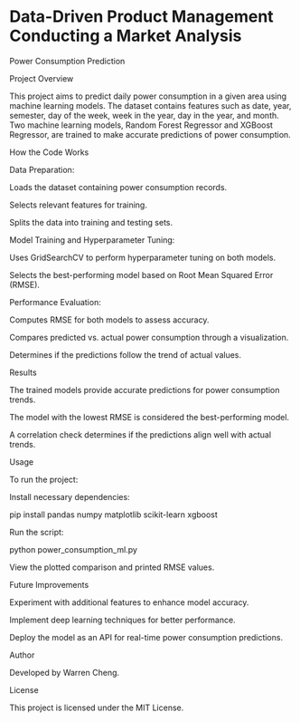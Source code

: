 # Data-Driven Product Management Conducting a Market Analysis

Power Consumption Prediction

Project Overview

This project aims to predict daily power consumption in a given area using machine learning models. The dataset contains features such as date, year, semester, day of the week, week in the year, day in the year, and month. Two machine learning models, Random Forest Regressor and XGBoost Regressor, are trained to make accurate predictions of power consumption.

How the Code Works

Data Preparation:

Loads the dataset containing power consumption records.

Selects relevant features for training.

Splits the data into training and testing sets.

Model Training and Hyperparameter Tuning:

Uses GridSearchCV to perform hyperparameter tuning on both models.

Selects the best-performing model based on Root Mean Squared Error (RMSE).

Performance Evaluation:

Computes RMSE for both models to assess accuracy.

Compares predicted vs. actual power consumption through a visualization.

Determines if the predictions follow the trend of actual values.

Results

The trained models provide accurate predictions for power consumption trends.

The model with the lowest RMSE is considered the best-performing model.

A correlation check determines if the predictions align well with actual trends.

Usage

To run the project:

Install necessary dependencies:

pip install pandas numpy matplotlib scikit-learn xgboost

Run the script:

python power_consumption_ml.py

View the plotted comparison and printed RMSE values.

Future Improvements

Experiment with additional features to enhance model accuracy.

Implement deep learning techniques for better performance.

Deploy the model as an API for real-time power consumption predictions.

Author

Developed by Warren Cheng.

License

This project is licensed under the MIT License.
